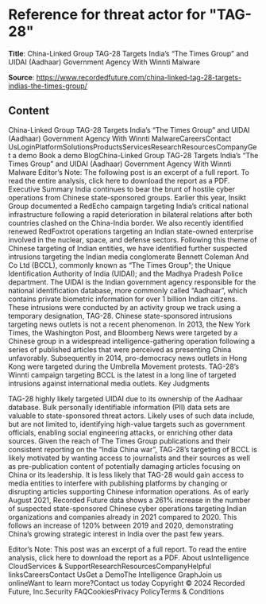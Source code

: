 # Reference for threat actor for "TAG-28"

**Title**: China-Linked Group TAG-28 Targets India’s “The Times Group” and UIDAI (Aadhaar) Government Agency With Winnti Malware

**Source**: https://www.recordedfuture.com/china-linked-tag-28-targets-indias-the-times-group/

## Content
China-Linked Group TAG-28 Targets India’s “The Times Group” and UIDAI (Aadhaar) Government Agency With Winnti MalwareCareersContact UsLoginPlatformSolutionsProductsServicesResearchResourcesCompanyGet a demo
Book a demo
BlogChina-Linked Group TAG-28 Targets India’s “The Times Group” and UIDAI (Aadhaar) Government Agency With Winnti Malware
Editor’s Note: The following post is an excerpt of a full report. To read the entire analysis, click here to download the report as a PDF.
Executive Summary
India continues to bear the brunt of hostile cyber operations from Chinese state-sponsored groups. Earlier this year, Insikt Group documented a RedEcho campaign targeting India’s critical national infrastructure following a rapid deterioration in bilateral relations after both countries clashed on the China-India border. We also recently identified renewed RedFoxtrot operations targeting an Indian state-owned enterprise involved in the nuclear, space, and defense sectors.
Following this theme of Chinese targeting of Indian entities, we have identified further suspected intrusions targeting the Indian media conglomerate Bennett Coleman And Co Ltd (BCCL), commonly known as “The Times Group”; the Unique Identification Authority of India (UIDAI); and the Madhya Pradesh Police department. The UIDAI is the Indian government agency responsible for the national identification database, more commonly called “Aadhaar”, which contains private biometric information for over 1 billion Indian citizens. These intrusions were conducted by an activity group we track using a temporary designation, TAG-28.
Chinese state-sponsored intrusions targeting news outlets is not a recent phenomenon. In 2013, the New York Times, the Washington Post, and Bloomberg News were targeted by a Chinese group in a widespread intelligence-gathering operation following a series of published articles that were perceived as presenting China unfavorably. Subsequently in 2014, pro-democracy news outlets in Hong Kong were targeted during the Umbrella Movement protests. TAG-28’s Winnti campaign targeting BCCL is the latest in a long line of targeted intrusions against international media outlets.
Key Judgments

TAG-28 highly likely targeted UIDAI due to its ownership of the Aadhaar database. Bulk personally identifiable information (PII) data sets are valuable to state-sponsored threat actors. Likely uses of such data include, but are not limited to, identifying high-value targets such as government officials, enabling social engineering attacks, or enriching other data sources.
Given the reach of The Times Group publications and their consistent reporting on the “India China war”, TAG-28’s targeting of BCCL is likely motivated by wanting access to journalists and their sources as well as pre-publication content of potentially damaging articles focusing on China or its leadership.
It is less likely that TAG-28 would gain access to media entities to interfere with publishing platforms by changing or disrupting articles supporting Chinese information operations.
As of early August 2021, Recorded Future data shows a 261% increase in the number of suspected state-sponsored Chinese cyber operations targeting Indian organizations and companies already in 2021 compared to 2020. This follows an increase of 120% between 2019 and 2020, demonstrating China’s growing strategic interest in India over the past few years.

Editor’s Note: This post was an excerpt of a full report. To read the entire analysis, click here to download the report as a PDF.
About usIntelligence CloudServices & SupportResearchResourcesCompanyHelpful linksCareersContact UsGet a DemoThe Intelligence GraphJoin us onlineWant to learn more?Contact us today
Copyright © 2024 Recorded Future, Inc.Security FAQCookiesPrivacy PolicyTerms & Conditions